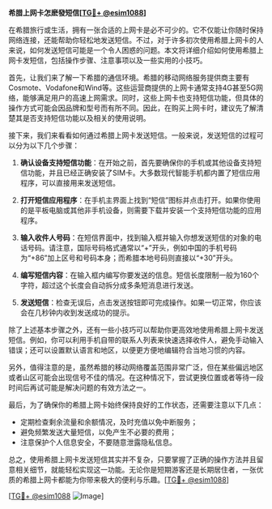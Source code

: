 **希腊上网卡怎麽發短信[[TG💪+ @esim1088](https://t.me/s/esim1088)]**

在希腊旅行或生活，拥有一张合适的上网卡是必不可少的。它不仅能让你随时保持网络连接，还能帮助你轻松地发送短信。不过，对于许多初次使用希腊上网卡的人来说，如何发送短信可能是一个令人困惑的问题。本文将详细介绍如何使用希腊上网卡发短信，包括操作步骤、注意事项以及一些实用的小技巧。

首先，让我们来了解一下希腊的通信环境。希腊的移动网络服务提供商主要有Cosmote、Vodafone和Wind等。这些运营商提供的上网卡通常支持4G甚至5G网络，能够满足用户的高速上网需求。同时，这些上网卡也支持短信功能，但具体的操作方式可能会因品牌和型号而有所不同。因此，在购买上网卡时，建议先了解清楚其是否支持短信功能以及相关的使用说明。

接下来，我们来看看如何通过希腊上网卡发送短信。一般来说，发送短信的过程可以分为以下几个步骤：

1. **确认设备支持短信功能**：在开始之前，首先要确保你的手机或其他设备支持短信功能，并且已经正确安装了SIM卡。大多数现代智能手机都内置了短信应用程序，可以直接用来发送短信。

2. **打开短信应用程序**：在手机主界面上找到“短信”图标并点击打开。如果你使用的是平板电脑或其他非手机设备，则需要下载并安装一个支持短信功能的应用程序。

3. **输入收件人号码**：在短信界面中，找到输入框并输入你想发送短信的对象的电话号码。请注意，国际号码格式通常以“+”开头，例如中国的手机号码为“+86”加上区号和号码本身；而希腊本地号码则直接以“+30”开头。

4. **编写短信内容**：在输入框内编写你要发送的信息。短信长度限制一般为160个字符，超过这个长度会自动拆分成多条短消息进行发送。

5. **发送短信**：检查无误后，点击发送按钮即可完成操作。如果一切正常，你应该会在几秒钟内收到发送成功的提示。

除了上述基本步骤之外，还有一些小技巧可以帮助你更高效地使用希腊上网卡发送短信。例如，你可以利用手机自带的联系人列表来快速选择收件人，避免手动输入错误；还可以设置默认语言和地区，以便更方便地编辑符合当地习惯的内容。

另外，值得注意的是，虽然希腊的移动网络覆盖范围非常广泛，但在某些偏远地区或者山区可能会出现信号不佳的情况。在这种情况下，尝试更换位置或者等待一段时间后再试可能是解决问题的有效方法之一。

最后，为了确保你的希腊上网卡始终保持良好的工作状态，还需要注意以下几点：

- 定期检查剩余流量和余额情况，及时充值以免中断服务；
- 避免频繁发送大量短信，以免产生不必要的费用；
- 注意保护个人信息安全，不要随意泄露隐私信息。

总之，使用希腊上网卡发送短信其实并不复杂，只要掌握了正确的操作方法并且留意相关细节，就能轻松实现这一功能。无论你是短期游客还是长期居住者，一张优质的希腊上网卡都能为你带来极大的便利与乐趣。[[TG💪+ @esim1088](https://t.me/s/esim1088)]

[[TG💪+ @esim1088](https://t.me/s/esim1088) ![Image](https://i.postimg.cc/4NQfJmqS/Snipaste-2025-05-13-00-14-12.png)]